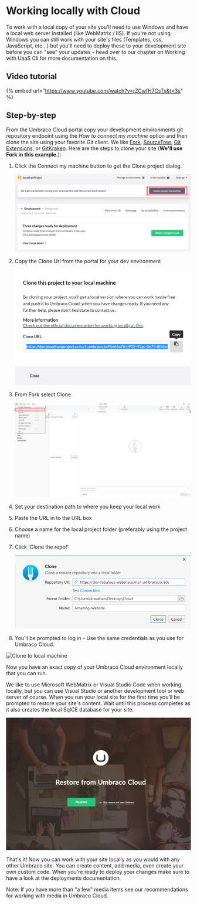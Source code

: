 # Working locally with Cloud

To work with a local copy of your site you'll need to use Windows and have a local web server installed \(like WebMatrix / IIS\). If you're not using Windows you can still work with your site's files \(Templates, css, JavaScript, etc...\) but you'll need to deploy these to your development site before you can "see" your updates - head over to our chapter on Working with UaaS Cli for more documentation on this.

## Video tutorial

{% embed url="https://www.youtube.com/watch?v=rZCwfH7CsTs&t=3s" %}

## Step-by-step

From the Umbraco Cloud portal copy your development environments git repository endpoint using the _How to connect my machine_ option and then clone the site using your favorite Git client. We like [Fork](https://git-fork.com/), [SourceTree](https://www.sourcetreeapp.com/), [Git Extensions](https://gitextensions.github.io), or [GitKraken](https://www.gitkraken.com/). Here are the steps to clone your site \(**We'll use Fork in this example.**\):

1. Click the Connect my machine button to get the Clone project dialog.

   ![Connect my machine](../.gitbook/assets/connect-my-machine.png)

2. Copy the Clone Url from the portal for your dev environment

   ![clone dialog](../.gitbook/assets/connect-my-machine-2.png)

3. From Fork select Clone

   ![Fork Clone UI](../.gitbook/assets/Fork-Clone.png)

4. Set your destination path to where you keep your local work
5. Paste the URL in to the URL box
6. Choose a name for the local project folder \(preferably using the project name\)
7. Click 'Clone the repo!'

   ![Fork Clone UI](../.gitbook/assets/Fork-clone-2.png)

8. You’ll be prompted to log in - Use the same credentials as you use for Umbraco Cloud.

![Clone to local machine](../.gitbook/assets/clone-to-local.gif)

Now you have an exact copy of your Umbraco Cloud environment locally that you can run.

We like to use Microsoft WebMatrix or Visual Studio Code when working locally, but you can use Visual Studio or another development tool or web server of course. When you run your local site for the first time you’ll be prompted to restore your site's content. Wait until this process completes as it also creates the local SqlCE database for your site.

![clone dialog](../.gitbook/assets/restorecontent.jpg)

That's it! Now you can work with your site locally as you would with any other Umbraco site. You can create content, add media, even create your own custom code. When you're ready to deploy your changes make sure to have a look at the deployments documentation.

Note: If you have more than "a few" media items see our recommendations for working with media in Umbraco Cloud.

